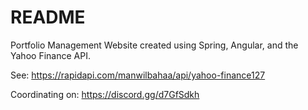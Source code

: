 # README #

Portfolio Management Website created using Spring, Angular, and the Yahoo Finance API. 

See: https://rapidapi.com/manwilbahaa/api/yahoo-finance127


Coordinating on: https://discord.gg/d7GfSdkh